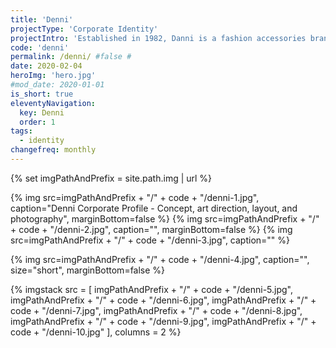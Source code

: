 ```yaml
---
title: 'Denni'
projectType: 'Corporate Identity'
projectIntro: 'Established in 1982, Danni is a fashion accessories brand with 100 stores in markets across Asia, USA, and Spain. To reinvigorate and stay relevant with consumers, Danni expanded their brand portfolio and modernised their product offerings to appeal to a younger demographic. To reflect this change, I conceptualised what the consumers see, moving towards a polished and clean outlook to the brand.'
code: 'denni'
permalink: /denni/ #false #
date: 2020-02-04
heroImg: 'hero.jpg'
#mod_date: 2020-01-01
is_short: true
eleventyNavigation:
  key: Denni
  order: 1
tags: 
  - identity
changefreq: monthly
---
```

{% set imgPathAndPrefix = site.path.img | url %}

{% img src=imgPathAndPrefix + "/" + code + "/denni-1.jpg", caption="Denni Corporate Profile - Concept, art direction, layout, and photography", marginBottom=false %}
{% img src=imgPathAndPrefix + "/" + code + "/denni-2.jpg", caption="", marginBottom=false %}
{% img src=imgPathAndPrefix + "/" + code + "/denni-3.jpg", caption="" %}

{% img src=imgPathAndPrefix + "/" + code + "/denni-4.jpg", caption="", size="short", marginBottom=false %}

{% imgstack src = [
              imgPathAndPrefix + "/" + code + "/denni-5.jpg", 
              imgPathAndPrefix + "/" + code + "/denni-6.jpg", 
              imgPathAndPrefix + "/" + code + "/denni-7.jpg", 
              imgPathAndPrefix + "/" + code + "/denni-8.jpg", 
              imgPathAndPrefix + "/" + code + "/denni-9.jpg", 
              imgPathAndPrefix + "/" + code + "/denni-10.jpg"
            ],
            columns = 2
%}